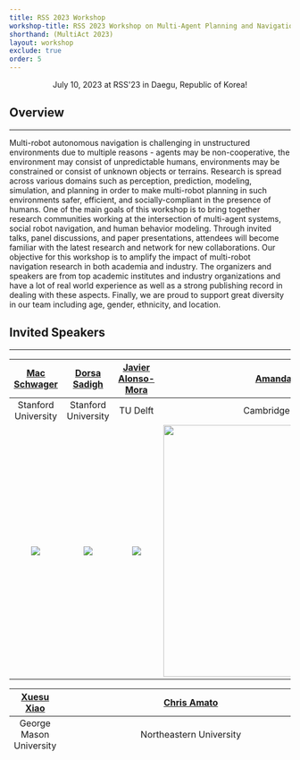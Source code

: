 ```yaml
---
title: RSS 2023 Workshop
workshop-title: RSS 2023 Workshop on Multi-Agent Planning and Navigation in Challenging Environments
shorthand: (MultiAct 2023)
layout: workshop
exclude: true
order: 5
---
```


<center> July 10, 2023 at RSS'23 in Daegu, Republic of Korea!</center>

Overview
--------  
***

Multi-robot autonomous navigation is challenging in unstructured environments due to multiple reasons - agents may be non-cooperative, the environment may consist of unpredictable humans, environments may be constrained or consist of unknown objects or terrains. Research is spread across various domains such as perception, prediction, modeling, simulation, and planning in order to make multi-robot planning in such environments safer, efficient, and socially-compliant in the presence of humans. One of the main goals of this workshop is to bring together research communities working at the intersection of multi-agent systems, social robot navigation, and human behavior modeling. Through invited talks, panel discussions, and paper presentations, attendees will become familiar with the latest research and network for new collaborations. Our objective for this workshop is to amplify the impact of multi-robot navigation research in both academia and industry. The organizers and speakers are from top academic institutes and industry organizations and have a lot of real world experience as well as a strong publishing record in dealing with these aspects. Finally, we are proud to support great diversity in our team including age, gender, ethnicity, and location.

<!-- 
[Tweets by BADUE22](https://twitter.com/BADUE22?ref_src=twsrc%5Etfw)

[](https://twitter.com/BADUE22?ref_src=twsrc%5Etfw)

Follow us on Twitter to stay updated ! -->

Invited Speakers
----------------
***

| [Mac Schwager](https://web.stanford.edu/~schwager/) | [Dorsa Sadigh](https://dorsa.fyi/) | [Javier Alonso-Mora](http://www.alonsomora.com/) | [Amanda Prorok](https://proroklab.org/wp/) |
| :--------------------: | :--------------------: | :--------------------: | :--------------------: |
| Stanford University    | Stanford University    | TU Delft           | Cambridge University    | 
| <img src="https://obj.umiacs.umd.edu/badue-accepted/rss/mac.png"> | <img src="https://obj.umiacs.umd.edu/badue-accepted/rss/dorsa.png"> | <img src="https://obj.umiacs.umd.edu/badue-accepted/rss/javier.png">  | <img src="https://obj.umiacs.umd.edu/badue-accepted/rss/amanda.png" width=450 height=450>| 



| [Xuesu Xiao](https://cs.gmu.edu/~xiao/) | [Chris Amato](https://www.ccs.neu.edu/home/camato/) | [Anca Dragan](https://people.eecs.berkeley.edu/~anca/) | [Matthew Gombolay](https://core-robotics.gatech.edu/) |
| :--------------------: | :--------------------: | :--------------------: | :--------------------: |
| George Mason University        | Northeastern University      | UC Berkeley    | Georgia Tech       |
| <img src="https://obj.umiacs.umd.edu/badue-accepted/rss/xuesu.png"> | <img src="https://obj.umiacs.umd.edu/badue-accepted/rss/chris.png" width=450 height=450> | <img src="https://obj.umiacs.umd.edu/badue-accepted/rss/anca.png" width=550 height=550> | <img src="https://drive.google.com/uc?export=view&id=1Is1s7Dju3ri7EpaHS-LgCl9JXQAzGKFX" width=650 height=6150> |


Call for Papers
---------------
***

We invite participants to submit either short (4+n) or long papers (8+n). We encourage the submission of early ideas, late-breaking results, position papers, or open research questions that are likely to generate interesting discussions. **Work published elsewhere is allowed.** Accepted papers will be presented in a poster session and selected papers as spotlight talks. All submitted contributions will go through a single blind review process.

  

Topics include, and are not limited to:
---------------
***

The specific goals of the workshop will be to discuss ideas around following topics:

* Perception in unstructured environments
* Mapping and localization
* Recognizing novel objects
* Multi-agent trajectory forecasting
* Multi-agent behavior prediction
* Human behavior modeling 
* Modeling human factors and interactions
* Coordination and competition among multiple autonomous agents
* Ad-hoc teamwork
* Non-Cooperative navigation
* Learning for multi-agent navigation
* Theory for multi-agent systems
* Autonomous racing
* Game-theoretic planning
* Multi-agent decision making 
* Reinforcement learning in autonomous driving
* ADAS and autonomous driving
* Off-road navigation


  

Submission
---------------
***

Submit here: [**CMT**](https://cmt3.research.microsoft.com/MultiAct2023/Submission/Index).


Important Dates
---------------
***

*   **Submission deadline:** June 01, 2023 (AoE) 
*   **Notification of acceptance:** June 14, 2023 (AoE)
*   **Camera Ready Submission:** Jun 21, 2023 (AoE)
*   **Workshop date:** July 10, 2023 


Program (subject to change)
---------------
***

| Time            | Event                             | Talk Title (TBA)|
| --------------- | --------------------------------- ||
| 9:00 - 9:15     | Introductory Remarks              ||
| 9:15 - 9:50     | [**Chris Amato**](https://www.ccs.neu.edu/home/camato/)                       |**Reinforcement Learning for Multi-Robot Coordination (and Navigation)**|
| 9:50 - 10:25    | [**Xuesu Xiao**](https://cs.gmu.edu/~xiao/)                        |**Learning Navigation in Challenging Environments**|
| 10:25 - 11:00   | Break                             ||
| 11:00 - 11:35   | [**Matthew Gombolay**](https://core-robotics.gatech.edu/)                  |**Assume a Spherical Human…Bovine Joke Appropriation from Physics for Guidance in HRI**|
| 11:35 - 12:10   | [**Anca Dragan**](https://people.eecs.berkeley.edu/~anca/)                       |**Robust human behavior models**|
| 12:10 - 13:40   | Lunch                             |Poster Session for spotlight talks|
| 13:40 - 14:25   | Spotlight Talks                   ||
| 14:25 - 15:00   | [**Mac Schwager**](https://web.stanford.edu/~schwager/)                      |**Game Theoretic Planning: Simultaneous Prediction and Planning for Coordinated Multi-Agent Navigation**|
| 15:00 - 15:35   | [**Dorsa Sadigh**](https://dorsa.fyi/)                      ||
| 15:35 - 16:10   | [**Javier Alonso-Mora**](http://www.alonsomora.com/)                |**Motion planning among decision-making agents: modeling uncertainty and multi-agent interaction**|
| 16:10 - 16:45   | [**Amanda Prorok**](https://proroklab.org/wp/)                     |**How Robots Learn to Communicate to Cooperate**|
| 16:45 - 17:00   | Concluding Remarks                ||


  

Accepted Spotlight Papers
---------------
***

**Effective Tracking of Unknown Clustered Targets Using A Distributed Team of Mobile Robots**<br>
Jun Chen (King Abdullah University of Science and Technology), Philip Dames (Temple University, USA), Shinkyu Park (King Abdullah University of Science and Technology)

**Graph Attention Multi-Agent Fleet Autonomy for Advanced Air Mobility**<br>
Malintha Fernando (Indiana University), Martin Swany (Indiana University), Ransalu Senanayake (Stanford University), Heeyoul Choi (Indiana University)

**MIDGARD: A Simulation Platform for Autonomous Ground Robot Navigation in Unstructured Environments**<br>
Giuseppe Vecchio (University of Catania), Simone Palazzo (University of Catania), Dario Calogero Guastella (Università degli Studi di Catania), Ignacio Carlucho (University of Edinburgh), Stefano Albrecht (University of Edinburgh), Giovanni Muscato (University of Catania), Concetto Spampinato (University of Catania) 

**ST-CBS: Space-Time Conflict Based Search in Continuous Space for Multi-Agent Path Finding**<br>
Changjoo Nam (Sogang University), Joonyeol Sim (Sogang University) 

**iPLAN: Intent-Aware Planning in Heterogeneous Traffic via Distributed Multi-Agent Reinforcement Learning**<br>
Xiyang Wu (University of Maryland, College Park), Rohan Chandra (University of Texas at Austin), Tianrui Guan (University of Maryland, College Park), Amrit Singh Bedi (University of Maryland, College Park), Dinesh Manocha (University of Maryland, College Park)

  
Organizers
---------------
***

| [Rohan Chandra](http://rohanchandra30.github.io/) | [Negar Mehr](http://negar.web.illinois.edu/) | [Joydeep Biswas](https://www.joydeepb.com/) | [Peter Stone](https://www.cs.utexas.edu/~pstone/) |
| :--------------------: | :--------------------: | :--------------------: | :--------------------: |
| UT Austin     | UIUC     | UT Austin          | UT Austin     | 
| <img src="https://obj.umiacs.umd.edu/badue-accepted/rss/rohan.png" width=580 height=580> | <img src="https://obj.umiacs.umd.edu/badue-accepted/rss/negar.png"> | <img src="https://obj.umiacs.umd.edu/badue-accepted/rss/joydeep.png" width=580 height=580> | <img src="https://obj.umiacs.umd.edu/badue-accepted/rss/peter.png"> | 

<!-- # Multi-Agent Planning and Navigation in Challenging Environments

## Overview

Multi-robot autonomous navigation is challenging in unstructured environments due to multiple reasons - agents may be non-cooperative, the environment may consist of unpredictable humans, environments may be constrained or consist of unknown objects or terrains. Research is spread across various domains such as perception, prediction, modeling, simulation, and planning in order to make multi-robot planning in such environments safer, efficient, and socially-compliant in the presence of humans. One of the main goals of this workshop is to bring together research communities working at the intersection of multi-agent systems, social robot navigation, and human behavior modeling. Through invited talks, panel discussions, and paper presentations, attendees will become familiar with the latest research and network for new collaborations. Our objective for this workshop is to amplify the impact of multi-robot navigation research in both academia and industry. The organizers and speakers are from top academic institutes and industry organizations and have a lot of real world experience as well as a strong publishing record in dealing with these aspects. Finally, we are proud to support great diversity in our team including age, gender, ethnicity, and location.

## Date and Location

The workshop will be held on 10th or 14th July, 2023 in Daegu, Republic of Korea.

## Agenda

- [9 - 9:15] Introductory Remarks
- [9:15 - 9:50] Talk 1 - Mac Schwager
- [9:50 - 10:25] Talk 2 - Dorsa Sadigh
- [10:25 - 11:00] Break
- [11:00 - 11:35] Talk 3 - Javier Alonso-Mora 
- [11:35 - 12:15] Spotlight Talks
- [12:15 - 13:45] Lunch
- [13:45 - 14:25] Talk 4 - Amanda Prorok
- [14:25 - 15:00] Talk 5 - Xuesu Xiao
- [15:00 - 15:35] Talk 6 - Chris Amato
- [15:35 - 16:15] Talk 7 - Anca Dragan
- [16:15 - 16:50] Talk 8 - Dinesh Manocha
- [16:50 - 17:00] Concluding Remarks



## Speakers

- Mac Schwager
- Dorsa Sadigh
- Javier Alonso-Mora
- Amanda Prorok
- Xuesu Xiao
- Chris Amato
- Anca Dragan
- Dinesh Manocha


## Call for Papers

To be announced.

## Registration

The workshop fee is [insert fee]. To register, please [insert registration details].

## Contact

For more information or to ask questions, please contact us at [rchandra@utexas.edu]. -->
